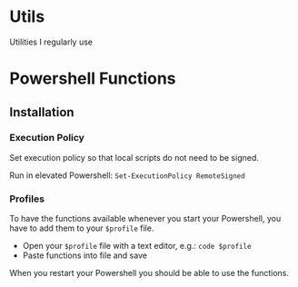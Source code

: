 # Utils
Utilities I regularly use

# Powershell Functions

## Installation

### Execution Policy
Set execution policy so that local scripts do not need to be signed.

Run in elevated Powershell:
`Set-ExecutionPolicy RemoteSigned`

### Profiles
To have the functions available whenever you start your Powershell, you have to add them to your `$profile` file.

- Open your `$profile` file with a text editor, e.g.: `code $profile`
- Paste functions into file and save

When you restart your Powershell you should be able to use the functions.
